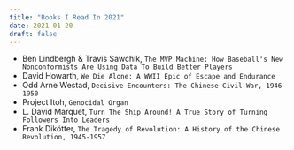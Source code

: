 ```yaml
---
title: "Books I Read In 2021"
date: 2021-01-20
draft: false
---
```


- Ben Lindbergh & Travis Sawchik, `The MVP Machine: How Baseball's New Nonconformists Are Using Data To Build Better Players`
- David Howarth, `We Die Alone: A WWII Epic of Escape and Endurance`
- Odd Arne Westad, `Decisive Encounters: The Chinese Civil War, 1946-1950`
- Project Itoh, `Genocidal Organ`
- L. David Marquet, `Turn The Ship Around! A True Story of Turning Followers Into Leaders`
- Frank Dikötter, `The Tragedy of Revolution: A History of the Chinese Revolution, 1945-1957`
